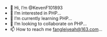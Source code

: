 - 👋 Hi, I’m @KevenF101893
- 👀 I’m interested in PHP...
- 🌱 I’m currently learning PHP...
- 💞️ I’m looking to collaborate on PHP...
- 📫 How to reach me fangleiyeah@163.com...

<!---
KevenF101893/KevenF101893 is a ✨ special ✨ repository because its `README.md` (this file) appears on your GitHub profile.
You can click the Preview link to take a look at your changes.
--->
